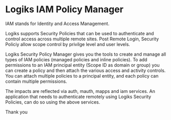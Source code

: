 # Logiks IAM Policy Manager

IAM stands for Identity and Access Management.

Logiks supports Security Policies that can be used to authenticate and control access across multiple remote sites. Post Remote Login, Security Policiy allow scope control by privilge level and user levels.


Logiks Security Policy Manager gives you the tools to create and manage all types of IAM policies (managed policies and inline policies). To add permissions to an IAM principal entity (Scope  ID as domain or group) you can create a policy and then attach the various access and activity controls. You can attach multiple policies to a principal entity, and each policy can contain multiple permissions.

The impacts are reflected via auth, mauth, mapps and iam services. An application that needs to authenticate remotely using Logiks Security Policies, can do so using the above services.

Thank you